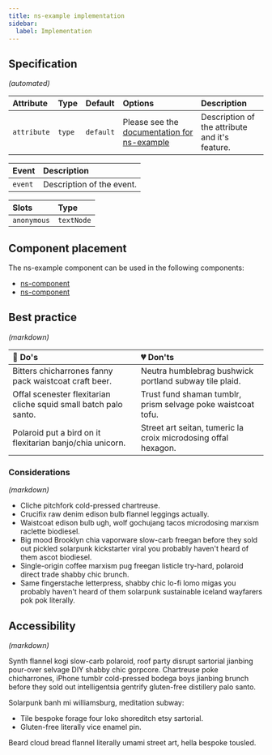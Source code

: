 ```yaml
---
title: ns-example implementation
sidebar:
  label: Implementation
---
```


## Specification

_(automated)_

| Attribute | Type | Default | Options | Description |
| :--- | :--- | :--- | :--- | :--- |
| `attribute` | `type` | `default` | Please see the [documentation for ns-example](../components/ns-example) | Description of the attribute and it's feature. |

| Event | Description |
| :--- | :--- |
| `event` | Description of the event. |

| Slots | Type |
| :--- | :--- |
| `anonymous` | `textNode` |

## Component placement

The ns-example component can be used in the following components:

- [ns-component](#!)
- [ns-component](#!)

## Best practice

_(markdown)_

| 💚 Do's | 💔 Don'ts |
| :--- | :--- |
| Bitters chicharrones fanny pack waistcoat craft beer. | Neutra humblebrag bushwick portland subway tile plaid. |
| Offal scenester flexitarian cliche squid small batch palo santo. | Trust fund shaman tumblr, prism selvage poke waistcoat tofu. |
| Polaroid put a bird on it flexitarian banjo/chia unicorn. | Street art seitan, tumeric la croix microdosing offal hexagon. |

### Considerations

_(markdown)_

- Cliche pitchfork cold-pressed chartreuse.
- Crucifix raw denim edison bulb flannel leggings actually.
- Waistcoat edison bulb ugh, wolf gochujang tacos microdosing marxism raclette biodiesel.
- Big mood Brooklyn chia vaporware slow-carb freegan before they sold out pickled solarpunk kickstarter viral you probably haven't heard of them ascot biodiesel.
- Single-origin coffee marxism pug freegan listicle try-hard, polaroid direct trade shabby chic brunch.
- Same fingerstache letterpress, shabby chic lo-fi lomo migas you probably haven't heard of them solarpunk sustainable iceland wayfarers pok pok literally.

## Accessibility

_(markdown)_

Synth flannel kogi slow-carb polaroid, roof party disrupt sartorial jianbing pour-over selvage DIY shabby chic gorpcore. Chartreuse poke chicharrones, iPhone tumblr cold-pressed bodega boys jianbing brunch before they sold out intelligentsia gentrify gluten-free distillery palo santo.

Solarpunk banh mi williamsburg, meditation subway:

- Tile bespoke forage four loko shoreditch etsy sartorial.
- Gluten-free literally vice enamel pin.

Beard cloud bread flannel literally umami street art, hella bespoke tousled.
